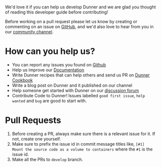 We'd love it if you can help us develop Dunner and we are glad you thought of reading this developer guide before contributing!

Before working on a pull request please let us know by creating or commenting on an issue on [GitHub](https://github.com/leopardslab/dunner/issues), and we'd also love to hear from you in our [community channel](https://gitter.im/LeaopardLabs/Dunner).

# How can you help us?

* You can report any issues you found on [Github](https://github.com/leopardslab/dunner/issues)
* Help us improve our [Documentation](https://github.com/leopardslab/dunner/wiki)
* Write Dunner recipes that can help others and send us PR on [Dunner Cookbook](https://github.com/leopardslab/dunner-cookbook)
* Write a blog post on Dunner and it published on our channel
* Help someone get started with Dunner on our [discussion forum](https://gitter.im/LeaopardLabs/Dunner)
* Contribute Code to Dunner! Issues labelled `good first issue`, `help wanted` and `bug` are good to start with.

# Pull Requests
1. Before creating a PR, always make sure there is a relevant issue for it. If not, create one yourself.
2. Make sure to prefix the issue id in commit message titles like, `[#1] Mount the source code as a volume to containers` where the `#1` is the issue id.
3. Make all the PRs to `develop` branch.

